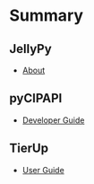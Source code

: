 # Summary

## JellyPy

* [About](readme.md)

## pyCIPAPI

* [Developer Guide](pyCIPAPI/index.md)

## TierUp

* [User Guide](TierUp/index.md)